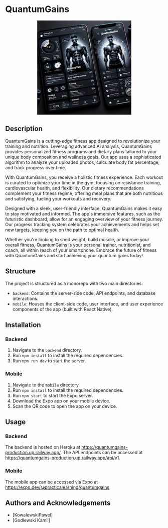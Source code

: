 # QuantumGains

<p align="center">
    <img src="./quantumGainsDesign.png" alt="QuantumGains" width="300px" />
</p>

## Description

QuantumGains is a cutting-edge fitness app designed to revolutionize your training and nutrition. Leveraging advanced AI analysis, QuantumGains provides personalized fitness programs and dietary plans tailored to your unique body composition and wellness goals. Our app uses a sophisticated algorithm to analyze your uploaded photos, calculate body fat percentage, and track progress over time.

With QuantumGains, you receive a holistic fitness experience. Each workout is curated to optimize your time in the gym, focusing on resistance training, cardiovascular health, and flexibility. Our dietary recommendations complement your fitness regime, offering meal plans that are both nutritious and satisfying, fueling your workouts and recovery.

Designed with a sleek, user-friendly interface, QuantumGains makes it easy to stay motivated and informed. The app's immersive features, such as the futuristic dashboard, allow for an engaging overview of your fitness journey. Our progress tracking system celebrates your achievements and helps set new targets, keeping you on the path to optimal health.

Whether you're looking to shed weight, build muscle, or improve your overall fitness, QuantumGains is your personal trainer, nutritionist, and coach, all within reach of your smartphone. Embrace the future of fitness with QuantumGains and start achieving your quantum gains today!

## Structure

The project is structured as a monorepo with two main directories:

- `backend`: Contains the server-side code, API endpoints, and database interactions.
- `mobile`: Houses the client-side code, user interface, and user experience components of the app (built with React Native).

## Installation

### Backend

1. Navigate to the `backend` directory.
2. Run `npm install` to install the required dependencies.
3. Run `npm run dev` to start the server.

### Mobile

1. Navigate to the `mobile` directory.
2. Run `npm install` to install the required dependencies.
3. Run `npm start` to start the Expo server.
4. Download the Expo app on your mobile device.
5. Scan the QR code to open the app on your device.

## Usage

### Backend

The backend is hosted on Heroku at https://quantumgains-production.up.railway.app/. The API endpoints can be accessed at https://quantumgains-production.up.railway.app/api/v1.

### Mobile

The mobile app can be accessed via Expo at https://expo.dev/@practicalearning/quantumgains

## Authors and Acknowledgements

- [KowalewskiPawel]
- [Godlewski Kamil]

